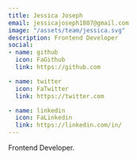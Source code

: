 ```yaml
---
title: Jessica Joseph
email: jessicajoseph1807@gmail.com
image: "/assets/team/jessica.svg"
description: Frontend Developer
social:
- name: github
  icon: FaGithub
  link: https://github.com

- name: twitter
  icon: FaTwitter
  link: https://twitter.com

- name: linkedin
  icon: FaLinkedin
  link: https://linkedin.com/in/
---
```


Frontend Developer.
